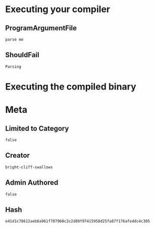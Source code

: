 # Executing your compiler

## ProgramArgumentFile

```
parse me
```

## ShouldFail

```
Parsing
```

# Executing the compiled binary

# Meta

## Limited to Category

```
false
```

## Creator

```
bright-cliff-swallows
```

## Admin Authored

```
false
```

## Hash

```
e41d1c78612aeb6a961f707960c2c2d89f97415958d25fa87f176afeddc4c305
```

